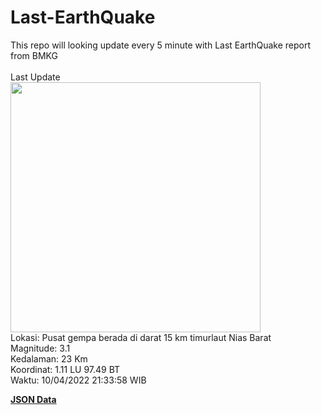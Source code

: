 # Last-EarthQuake
This repo will looking update every 5 minute with Last EarthQuake report from BMKG
<br>
<br>
Last Update
<br>
<img src="https://ews.bmkg.go.id/TEWS/data/20220410213358.mmi.jpg" width="400"/>
<br>
Lokasi: Pusat gempa berada di darat 15 km timurlaut Nias Barat <br>
Magnitude: 3.1 <br>
Kedalaman: 23 Km <br>
Koordinat: 1.11 LU 97.49 BT <br>
Waktu: 10/04/2022 21:33:58 WIB <br>

<a href="./data/data.json">**JSON Data**</a>
